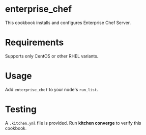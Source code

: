 # enterprise_chef

This cookbook installs and configures Enterprise Chef Server.

Requirements
============
Supports only CentOS or other RHEL variants.

Usage
=====
Add `enterprise_chef` to your node's `run_list`.

Testing
=======
A `.kitchen.yml` file is provided.  Run **kitchen converge** to verify this cookbook.

